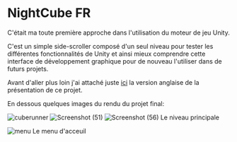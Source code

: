 # NightCube FR

C'était ma toute première approche dans l'utilisation du moteur de jeu Unity.

C'est un simple side-scroller composé d'un seul niveau pour tester les différentes fonctionnalités de Unity et ainsi mieux comprendre cette interface de développement graphique pour de nouveau l'utiliser dans de futurs projets.

Avant d'aller plus loin j'ai attaché juste [ici](README.md) la version anglaise de la présentation de ce projet.

En dessous quelques images du rendu du projet final:


![cuberunner](https://user-images.githubusercontent.com/106030110/169709484-1bee6272-9a79-4dbd-bad8-451712a7818a.png) 
![Screenshot (51)](https://user-images.githubusercontent.com/106030110/172678391-49be410d-960a-4a79-9606-7b02abcb6e38.png)
![Screenshot (56)](https://user-images.githubusercontent.com/106030110/172678577-9d60b86d-6569-481d-a186-daf855b7a78c.png)
Le niveau principale


![menu](https://user-images.githubusercontent.com/106030110/169709534-6049eae6-8a0a-4145-87bb-054f5a64d793.png)
Le menu d'acceuil
